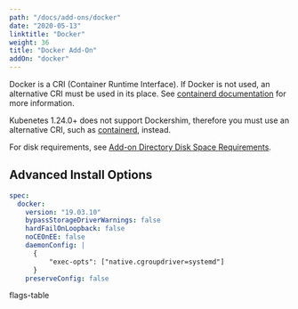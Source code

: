 ```yaml
---
path: "/docs/add-ons/docker"
date: "2020-05-13"
linktitle: "Docker"
weight: 36
title: "Docker Add-On"
addOn: "docker"
---
```

Docker is a CRI (Container Runtime Interface).
If Docker is not used, an alternative CRI must be used in its place.
See [containerd documentation](/docs/add-ons/containerd) for more information.

Kubenetes 1.24.0+ does not support Dockershim, therefore you must use an alternative CRI, such as [containerd](/docs/add-ons/containerd), instead.

For disk requirements, see [Add-on Directory Disk Space Requirements](/docs/install-with-kurl/system-requirements/#add-on-directory-disk-space-requirements).

## Advanced Install Options

```yaml
spec:
  docker:
    version: "19.03.10"
    bypassStorageDriverWarnings: false
    hardFailOnLoopback: false
    noCEOnEE: false
    daemonConfig: |
      {
    	  "exec-opts": ["native.cgroupdriver=systemd"]
      }
    preserveConfig: false
```

flags-table
